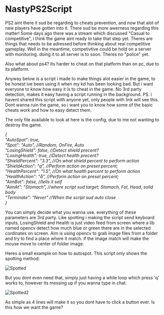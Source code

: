 # NastyPS2Script

PS2 aint there it sud be regarding to cheats prevention, and now that alot of new players have gotten into it. There sud be more awerness regarding this matter!
Some days ago there was a stream which discussed "Casual to competitive", i think the game aint ready to take that step yet. Theres are things that needs to be adressed before thinking about real competitive gameplay. Well in the meantime, competivtive could be hold on a server with monitoring. doing it to all server is to soon.
Theres no "police" yet.

Also what about ps4? Its harder to cheat on that platform than on pc, due to its platform.

Anyway below is a script i made to make things alot easier in the game, to be honest ive been using it when my kd has been looking bad. But i want everyone to know how easy it is to cheat in the game.
No 3rd party detection, makes it easy having a script running in the background. PS. i havent shared this script with anyone yet, only people with link will see this. Dont wanna ruin the game, so i want you to know how some of the basic cheats work and how to easy detect them.



The only file available to look at here is the config, due to me not wanting to destroy the game.

*{                                                               
  "AutoSpot": true,  
  "Spot": "Auto", //Random, OnFire, Auto  
  "LosingShield": false, //Detect shield precent?                                                                     
  "LosingHealth": true, //Detect health precent?  
  "ShieldPercent": "3.3", //On what shield percent to perform action                                                             
  "ShieldAction": "q", //Perform action on preset percent;                                                                              
  "HealthPercent": "1.5", //On what health percent to perform action                                                          
  "HealthAction": "å", //Perform action on preset percent;                                                                
  "AimBot": false, //tells it self  
  "AimAt": "Stomach", //where script sud target; Stomach, Fot, Head, solid body  
  "Terminate": "Never" //When the script sud auto close  
}*

You can simply decide what you wanna use. everything of these parameters are 3rd party.
Like spotting i making the script send keyboard inputs, LosingShield and Health is just video feed from screen where a lib named opencv detect how much blue or green there are in the selected cordinates on screen.
Aim is using opencv to grab image files from a folder and try to find a place where it match. if the image match will make the mouse move to center of folder image.

Heres a small example on how to autospot.
This script only shows the spotting method:

![Spotted](http://wiad0api.tk/Delete%20in%202%20months/ps2spots.PNG)

But you dont even need that, simply just having a while loop which press 'q' works to, however its messing up if you wanna type in chat.

![Spotted2](http://wiad0api.tk/Delete%20in%202%20months/se.PNG)

As simple as 4 lines will make it so you dont have to click a button ever. Is this how we want the game?


